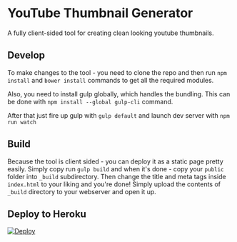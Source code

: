 # YouTube Thumbnail Generator

A fully client-sided tool for creating clean looking youtube thumbnails.

## Develop

To make changes to the tool - you need to clone the repo and then run `npm install` and `bower install` commands to get all the required modules. 

Also, you need to install gulp globally, which handles the bundling. This can be done with `npm install --global gulp-cli` command.

After that just fire up gulp with `gulp default` and launch dev server with `npm run watch`

## Build

Because the tool is client sided - you can deploy it as a static page pretty easily. Simply copy run `gulp build` and when it's done - copy your `public` folder into `_build` subdirectory. Then change the title and meta tags inside `index.html` to your liking and you're done! Simply upload the contents of `_build` directory to your webserver and open it up.

## Deploy to Heroku

[![Deploy](https://www.herokucdn.com/deploy/button.svg)](https://heroku.com/deploy)
